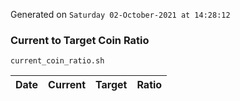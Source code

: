 Generated on `Saturday 02-October-2021 at 14:28:12`

### Current to Target Coin Ratio
`current_coin_ratio.sh`

Date|Current|Target|Ratio
---|---|---|---
